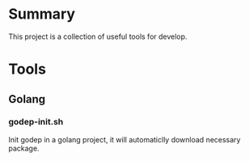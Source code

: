 # Summary
This project is a collection of useful tools for develop.
# Tools
## Golang
### godep-init.sh
Init godep in a golang project, it will automaticlly download necessary package.